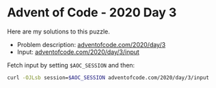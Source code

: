 # Advent of Code - 2020 Day 3
Here are my solutions to this puzzle.

* Problem description: [adventofcode.com/2020/day/3](https://adventofcode.com/2020/day/3)
* Input: [adventofcode.com/2020/day/3/input](https://adventofcode.com/2020/day/3/input)

Fetch input by setting `$AOC_SESSION` and then:
```bash
curl -OJLsb session=$AOC_SESSION adventofcode.com/2020/day/3/input
```
